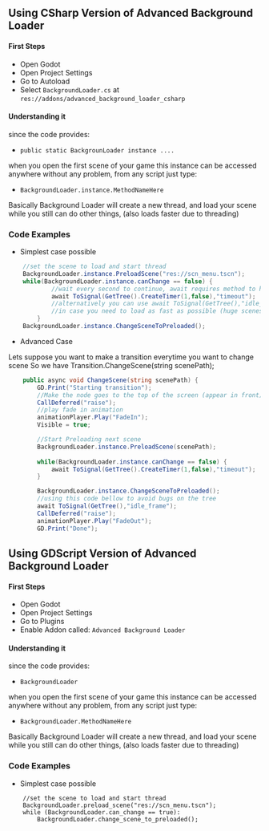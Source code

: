 ## Using CSharp Version of Advanced Background Loader

#### First Steps

* Open Godot
* Open Project Settings
* Go to Autoload
* Select `BackgroundLoader.cs` at `res://addons/advanced_background_loader_csharp`

#### Understanding it

since the code provides:
* `public static BackgrounLoader instance ....`

when you open the first scene of your game this instance can be accessed anywhere
without any problem, from any script just type:
* `BackgroundLoader.instance.MethodNameHere`

Basically Background Loader will create a new thread, and load your scene while you still can do other things, (also loads faster due to threading)

### Code Examples

* Simplest case possible

```csharp
    //set the scene to load and start thread
    BackgroundLoader.instance.PreloadScene("res://scn_menu.tscn"); 
    while(BackgroundLoader.instance.canChange == false) {
            //wait every second to continue, await requires method to have async
            await ToSignal(GetTree().CreateTimer(1,false),"timeout"); 
            //alternatively you can use await ToSignal(GetTree(),"idle_frame")
            //in case you need to load as fast as possible (huge scenes)
        }
    BackgroundLoader.instance.ChangeSceneToPreloaded();
```

* Advanced Case

Lets suppose you want to make a transition everytime you want to change scene
So we have Transition.ChangeScene(string scenePath);

```csharp
    public async void ChangeScene(string scenePath) {
        GD.Print("Starting transition");
        //Make the node goes to the top of the screen (appear in front)
        CallDeferred("raise"); 
        //play fade in animation
        animationPlayer.Play("FadeIn");
        Visible = true;

        //Start Preloading next scene
        BackgroundLoader.instance.PreloadScene(scenePath);
        
        while(BackgroundLoader.instance.canChange == false) {
            await ToSignal(GetTree().CreateTimer(1,false),"timeout");
        }

        BackgroundLoader.instance.ChangeSceneToPreloaded();
        //using this code bellow to avoid bugs on the tree
        await ToSignal(GetTree(),"idle_frame");
        CallDeferred("raise");
        animationPlayer.Play("FadeOut");
        GD.Print("Done");
```

## Using GDScript Version of Advanced Background Loader

#### First Steps

* Open Godot
* Open Project Settings
* Go to Plugins
* Enable Addon called: `Advanced Background Loader`

#### Understanding it

since the code provides:
* `BackgroundLoader`

when you open the first scene of your game this instance can be accessed anywhere
without any problem, from any script just type:
* `BackgroundLoader.MethodNameHere`

Basically Background Loader will create a new thread, and load your scene while you still can do other things, (also loads faster due to threading)

### Code Examples

* Simplest case possible

```gscript
    //set the scene to load and start thread
    BackgroundLoader.preload_scene("res://scn_menu.tscn"); 
    while (BackgroundLoader.can_change == true):
        BackgroundLoader.change_scene_to_preloaded();
```
